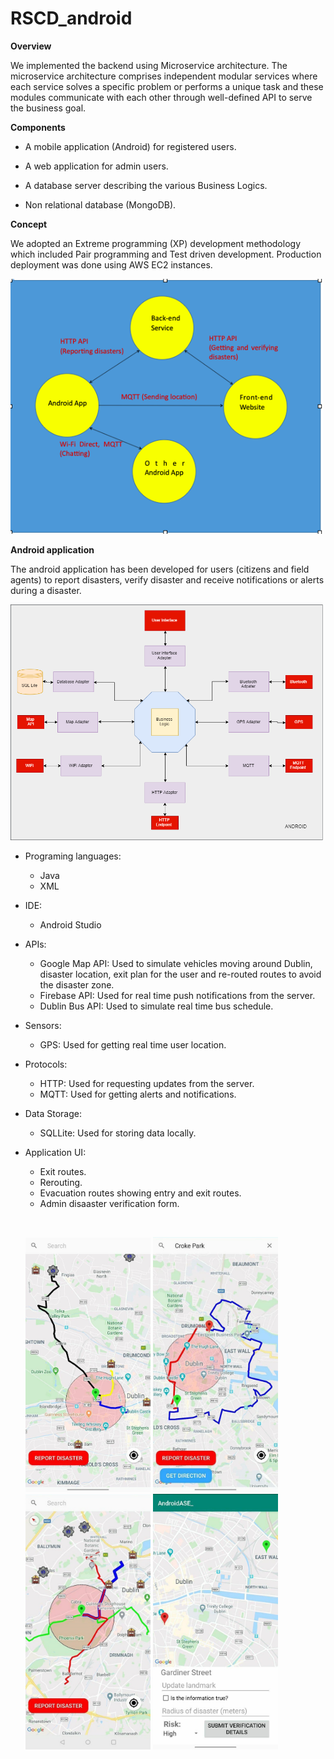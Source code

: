 # RSCD_android

**Overview**

We implemented the backend using Microservice architecture. The microservice architecture comprises independent modular services where each service solves a specific problem or performs a unique task and these modules communicate with each other through well-defined API to serve the business goal.

**Components**

* A mobile application (Android) for registered users.

* A web application for admin users.

* A database server describing the various Business Logics.

* Non relational database (MongoDB).

**Concept**

We adopted an Extreme programming (XP) development methodology which included Pair programming and Test driven development. 
Production deployment was done using AWS EC2 instances.

  <img src="images/protocols.png" width="500">

**Android application**

The android application has been developed for users (citizens and field agents) to report disasters, verify disaster and receive notifications or alerts during a disaster.

 <img src="images/architecture.png" width="500">
 
* Programing languages:
    * Java
    * XML

* IDE:
    * Android Studio

* APIs:
    * Google Map API: Used to simulate vehicles moving around Dublin, disaster location, exit plan for the user and re-routed routes to avoid the disaster zone.
    * Firebase API: Used for real time push notifications from the server.
    * Dublin Bus API: Used to simulate real time bus schedule.

* Sensors:
    * GPS: Used for getting real time user location.
    
* Protocols:
    * HTTP: Used for requesting updates from the server.
    * MQTT: Used for getting alerts and notifications.

* Data Storage:
  * SQLLite: Used for storing data locally.
    
* Application UI:
   * Exit routes.
   * Rerouting.
   * Evacuation routes showing entry and exit routes.
   * Admin disaaster verification form.
   
   &nbsp;
   
  <img src="images/three.jpg" width="200">
  <img src="images/one.jpg" width="200">
  <img src="images/two.jpg" width="200">
  <img src="images/four.jpg" width="200">
  
